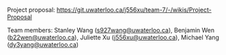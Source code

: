 Project proposal: https://git.uwaterloo.ca/j556xu/team-7/-/wikis/Project-Proposal

Team members: Stanley Wang (s927wang@uwaterloo.ca), Benjamin Wen (b22wen@uwaterloo.ca), Juliette Xu (j556xu@uwaterloo.ca), Michael Yang (dy3yang@uwaterloo.ca)
